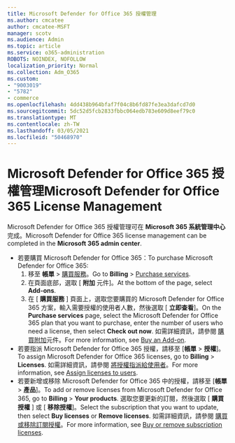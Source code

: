 ```yaml
---
title: Microsoft Defender for Office 365 授權管理
ms.author: cmcatee
author: cmcatee-MSFT
manager: scotv
ms.audience: Admin
ms.topic: article
ms.service: o365-administration
ROBOTS: NOINDEX, NOFOLLOW
localization_priority: Normal
ms.collection: Adm_O365
ms.custom:
- "9003019"
- "5782"
- commerce
ms.openlocfilehash: 4dd438b964bfaf7f04c8b6fd87fe3ea3dafcd7d0
ms.sourcegitcommit: 5dc52d5fcb2833fbbc064edb783e609d8eef79c0
ms.translationtype: MT
ms.contentlocale: zh-TW
ms.lasthandoff: 03/05/2021
ms.locfileid: "50468970"
---
```

# <a name="microsoft-defender-for-office-365-license-management"></a><span data-ttu-id="e967f-102">Microsoft Defender for Office 365 授權管理</span><span class="sxs-lookup"><span data-stu-id="e967f-102">Microsoft Defender for Office 365 License Management</span></span>

<span data-ttu-id="e967f-103">Microsoft Defender for Office 365 授權管理可在  **Microsoft 365 系統管理中心** 完成。</span><span class="sxs-lookup"><span data-stu-id="e967f-103">Microsoft Defender for Office 365 license management can be completed in the  **Microsoft 365 admin center**.</span></span>

- <span data-ttu-id="e967f-104">若要購買 Microsoft Defender for Office 365：</span><span class="sxs-lookup"><span data-stu-id="e967f-104">To purchase Microsoft Defender for Office 365:</span></span>
    1. <span data-ttu-id="e967f-105">移至 **帳單**  >  [購買服務](https://go.microsoft.com/fwlink/p/?linkid=868433)。</span><span class="sxs-lookup"><span data-stu-id="e967f-105">Go to **Billing** > [Purchase services](https://go.microsoft.com/fwlink/p/?linkid=868433).</span></span>
    2. <span data-ttu-id="e967f-106">在頁面底部，選取 [ **附加** 元件]。</span><span class="sxs-lookup"><span data-stu-id="e967f-106">At the bottom of the page, select **Add-ons**.</span></span>
    3. <span data-ttu-id="e967f-107">在 [ **購買服務** ] 頁面上，選取您要購買的 Microsoft Defender for Office 365 方案，輸入需要授權的使用者人數，然後選取 [ **立即查看**]。</span><span class="sxs-lookup"><span data-stu-id="e967f-107">On the **Purchase services** page, select the Microsoft Defender for Office 365 plan that you want to purchase, enter the number of users who need a license, then select **Check out now**.</span></span> <span data-ttu-id="e967f-108">如需詳細資訊，請參閱 [購買附加](https://docs.microsoft.com/microsoft-365/commerce/buy-or-edit-an-add-on)元件。</span><span class="sxs-lookup"><span data-stu-id="e967f-108">For more information, see [Buy an Add-on](https://docs.microsoft.com/microsoft-365/commerce/buy-or-edit-an-add-on).</span></span>
- <span data-ttu-id="e967f-109">若要指派 Microsoft Defender for Office 365 授權，請移至 [**帳單**  >  **授權**]。</span><span class="sxs-lookup"><span data-stu-id="e967f-109">To assign Microsoft Defender for Office 365 licenses, go to **Billing** > **Licenses**.</span></span> <span data-ttu-id="e967f-110">如需詳細資訊，請參閱 [將授權指派給使用者](https://docs.microsoft.com/microsoft-365/admin/manage/assign-licenses-to-users)。</span><span class="sxs-lookup"><span data-stu-id="e967f-110">For more information, see [Assign licenses to users](https://docs.microsoft.com/microsoft-365/admin/manage/assign-licenses-to-users).</span></span>
- <span data-ttu-id="e967f-111">若要新增或移除 Microsoft Defender for Office 365 中的授權，請移至 [**帳單**  >  **產品**]。</span><span class="sxs-lookup"><span data-stu-id="e967f-111">To add or remove licenses from Microsoft Defender for Office 365, go to **Billing** > **Your products**.</span></span> <span data-ttu-id="e967f-112">選取您要更新的訂閱，然後選取 [ **購買授權** ] 或 [ **移除授權**]。</span><span class="sxs-lookup"><span data-stu-id="e967f-112">Select the subscription that you want to update, then select **Buy licenses** or **Remove licenses**.</span></span> <span data-ttu-id="e967f-113">如需詳細資訊，請參閱 [購買或移除訂閱授權](https://docs.microsoft.com/microsoft-365/commerce/licenses/buy-licenses)。</span><span class="sxs-lookup"><span data-stu-id="e967f-113">For more information, see [Buy or remove subscription licenses](https://docs.microsoft.com/microsoft-365/commerce/licenses/buy-licenses).</span></span>